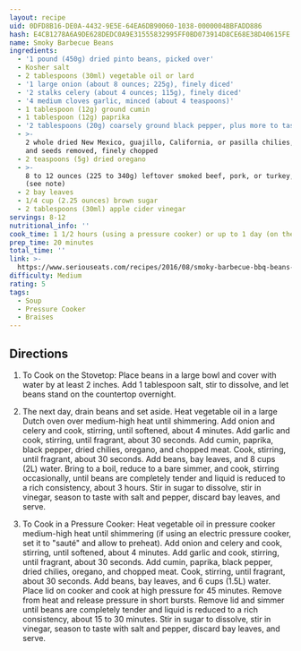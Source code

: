 ```yaml
---
layout: recipe
uid: 0DFD8B16-DE0A-4432-9E5E-64EA6DB90060-1038-0000004BBFADD886
hash: E4CB1278A6A9DE628DEDC0A9E31555832995FF0BD073914D8CE68E38D40615FE
name: Smoky Barbecue Beans
ingredients:
  - '1 pound (450g) dried pinto beans, picked over'
  - Kosher salt
  - 2 tablespoons (30ml) vegetable oil or lard
  - '1 large onion (about 8 ounces; 225g), finely diced'
  - '2 stalks celery (about 4 ounces; 115g), finely diced'
  - '4 medium cloves garlic, minced (about 4 teaspoons)'
  - 1 tablespoon (12g) ground cumin
  - 1 tablespoon (12g) paprika
  - '2 tablespoons (20g) coarsely ground black pepper, plus more to taste'
  - >-
    2 whole dried New Mexico, guajillo, California, or pasilla chilies, stems
    and seeds removed, finely chopped
  - 2 teaspoons (5g) dried oregano
  - >-
    8 to 12 ounces (225 to 340g) leftover smoked beef, pork, or turkey, chopped
    (see note)
  - 2 bay leaves
  - 1/4 cup (2.25 ounces) brown sugar
  - 2 tablespoons (30ml) apple cider vinegar
servings: 8-12
nutritional_info: ''
cook_time: 1 1/2 hours (using a pressure cooker) or up to 1 day (on the stovetop)
prep_time: 20 minutes
total_time: ''
link: >-
  https://www.seriouseats.com/recipes/2016/08/smoky-barbecue-bbq-beans-recipe.html
difficulty: Medium
rating: 5
tags:
  - Soup
  - Pressure Cooker
  - Braises
---
```


## Directions

1. To Cook on the Stovetop: Place beans in a large bowl and cover with water by at least 2 inches. Add 1 tablespoon salt, stir to dissolve, and let beans stand on the countertop overnight.

2. The next day, drain beans and set aside. Heat vegetable oil in a large Dutch oven over medium-high heat until shimmering. Add onion and celery and cook, stirring, until softened, about 4 minutes. Add garlic and cook, stirring, until fragrant, about 30 seconds. Add cumin, paprika, black pepper, dried chilies, oregano, and chopped meat. Cook, stirring, until fragrant, about 30 seconds. Add beans, bay leaves, and 8 cups (2L) water. Bring to a boil, reduce to a bare simmer, and cook, stirring occasionally, until beans are completely tender and liquid is reduced to a rich consistency, about 3 hours. Stir in sugar to dissolve, stir in vinegar, season to taste with salt and pepper, discard bay leaves, and serve.

3. To Cook in a Pressure Cooker: Heat vegetable oil in pressure cooker medium-high heat until shimmering (if using an electric pressure cooker, set it to "sauté" and allow to preheat). Add onion and celery and cook, stirring, until softened, about 4 minutes. Add garlic and cook, stirring, until fragrant, about 30 seconds. Add cumin, paprika, black pepper, dried chilies, oregano, and chopped meat. Cook, stirring, until fragrant, about 30 seconds. Add beans, bay leaves, and 6 cups (1.5L) water. Place lid on cooker and cook at high pressure for 45 minutes. Remove from heat and release pressure in short bursts. Remove lid and simmer until beans are completely tender and liquid is reduced to a rich consistency, about 15 to 30 minutes. Stir in sugar to dissolve, stir in vinegar, season to taste with salt and pepper, discard bay leaves, and serve.
